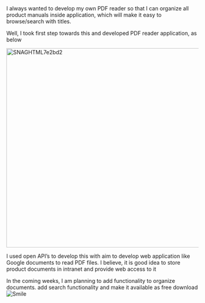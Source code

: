 
 

I always wanted to develop my own PDF reader so that I can organize all product manuals inside application, which will make it easy to browse/search with titles.

Well, I took first step towards this and developed PDF reader application, as below

[<img title="SNAGHTML7e2bd2" border="0" alt="SNAGHTML7e2bd2" src="http://lh6.ggpht.com/-vqf6yD5lb3I/UbifgG-R_fI/AAAAAAAAAD4/EyxhNChdhPk/SNAGHTML7e2bd2_thumb%25255B1%25255D.png?imgmax=800" width="720" height="523" />](http://lh3.ggpht.com/-DxctlnVKRAI/Ubife9KvstI/AAAAAAAAAD0/IY9VAeO2KRI/s1600-h/SNAGHTML7e2bd2%25255B4%25255D.png)

I used open API’s to develop this with aim to develop web application like Google documents to read PDF files. I believe, it is good idea to store product documents in intranet and provide web access to it

In the coming weeks, I am planning to add functionality to organize documents. add search functionality and make it available as free download![Smile](http://lh6.ggpht.com/-3GBmdJhZ43k/UbifgjFXzQI/AAAAAAAAAEA/ALxkMsBpxyE/wlEmoticon-smile%25255B2%25255D.png?imgmax=800)